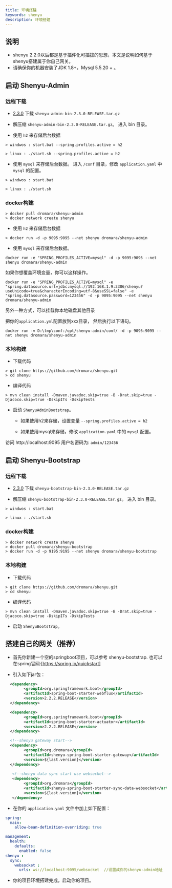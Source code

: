 ```yaml
---
title: 环境搭建
keywords: shenyu
description: 环境搭建
---
```


## 说明

* shenyu 2.2.0以后都是基于插件化可插拔的思想，本文是说明如何基于shenyu搭建属于你自己网关。
* 请确保你的机器安装了JDK 1.8+，Mysql 5.5.20 + 。

## 启动 Shenyu-Admin

### 远程下载

* [2.3.0](https://github.com/dromara/shenyu/releases/tag/2.3.0) 下载 `shenyu-admin-bin-2.3.0-RELEASE.tar.gz`

* 解压缩 `shenyu-admin-bin-2.3.0-RELEASE.tar.gz`。 进入 bin 目录。

* 使用 `h2` 来存储后台数据

```
> windwos : start.bat --spring.profiles.active = h2

> linux : ./start.sh --spring.profiles.active = h2
```

* 使用 `mysql` 来存储后台数据。 进入 `/conf` 目录，修改 `application.yaml` 中`mysql` 的配置。

```
> windwos : start.bat 

> linux : ./start.sh 
```

### docker构建

```
> docker pull dromara/shenyu-admin
> docker network create shenyu
```

* 使用 `h2` 来存储后台数据
```
> docker run -d -p 9095:9095 --net shenyu dromara/shenyu-admin
```

* 使用 `mysql` 来存储后台数据。

```
docker run -e "SPRING_PROFILES_ACTIVE=mysql" -d -p 9095:9095 --net shenyu dromara/shenyu-admin
```

如果你想覆盖环境变量，你可以这样操作。

```
docker run -e "SPRING_PROFILES_ACTIVE=mysql" -e "spring.datasource.url=jdbc:mysql://192.168.1.9:3306/shenyu?useUnicode=true&characterEncoding=utf-8&useSSL=false" -e "spring.datasource.password=123456" -d -p 9095:9095 --net shenyu dromara/shenyu-admin
```

另外一种方式，可以挂载你本地磁盘其他目录

把你的`application.yml`配置放到xxx目录， 然后执行以下语句。

```
docker run -v D:\tmp\conf:/opt/shenyu-admin/conf/ -d -p 9095:9095 --net shenyu dromara/shenyu-admin
```

### 本地构建

* 下载代码
```
> git clone https://github.com/dromara/shenyu.git
> cd shenyu
```

* 编译代码
```
> mvn clean install -Dmaven.javadoc.skip=true -B -Drat.skip=true -Djacoco.skip=true -DskipITs -DskipTests
```

* 启动 `ShenyuAdminBootstrap`。 

   * 如果使用h2来存储，设置变量 `--spring.profiles.active = h2`
   
   * 如果使用mysql来存储，修改 `application.yaml` 中的 `mysql` 配置。
   

访问 http://localhost:9095   用户名密码为: `admin/123456`


## 启动 Shenyu-Bootstrap

### 远程下载

* [2.3.0](https://github.com/dromara/shenyu/releases/tag/2.3.0) 下载 `shenyu-bootstrap-bin-2.3.0-RELEASE.tar.gz`

* 解压缩 `shenyu-bootstrap-bin-2.3.0-RELEASE.tar.gz`。 进入 bin 目录。

```
> windwos : start.bat 

> linux : ./start.sh 
```

### docker构建

```
> docker network create shenyu
> docker pull dromara/shenyu-bootstrap
> docker run -d -p 9195:9195 --net shenyu dromara/shenyu-bootstrap
```

### 本地构建

* 下载代码
```
> git clone https://github.com/dromara/shenyu.git
> cd shenyu
```

* 编译代码
```
> mvn clean install -Dmaven.javadoc.skip=true -B -Drat.skip=true -Djacoco.skip=true -DskipITs -DskipTests
```

* 启动 `ShenyuBootstrap`。 

## 搭建自己的网关（推荐）

* 首先你新建一个空的springboot项目，可以参考 shenyu-bootstrap. 也可以在spring官网:[https://spring.io/quickstart]

* 引入如下jar包：

```xml
  <dependency>
        <groupId>org.springframework.boot</groupId>
        <artifactId>spring-boot-starter-webflux</artifactId>
        <version>2.2.2.RELEASE</version>
  </dependency>

  <dependency>
        <groupId>org.springframework.boot</groupId>
        <artifactId>spring-boot-starter-actuator</artifactId>
        <version>2.2.2.RELEASE</version>
  </dependency>

  <!--shenyu gateway start-->
  <dependency>
        <groupId>org.dromara</groupId>
        <artifactId>shenyu-spring-boot-starter-gateway</artifactId>
        <version>${last.version}</version>
  </dependency>
  
   <!--shenyu data sync start use websocket-->
   <dependency>
        <groupId>org.dromara</groupId>
        <artifactId>shenyu-spring-boot-starter-sync-data-websocket</artifactId>
        <version>${last.version}</version>
   </dependency>
```
* 在你的 `application.yaml` 文件中加上如下配置：

```yaml
spring:
  main:
    allow-bean-definition-overriding: true

management:
  health:
    defaults:
      enabled: false
shenyu :
  sync:
    websocket :
      urls: ws://localhost:9095/websocket  //设置成你的shenyu-admin地址
```
* 你的项目环境搭建完成，启动你的项目。










